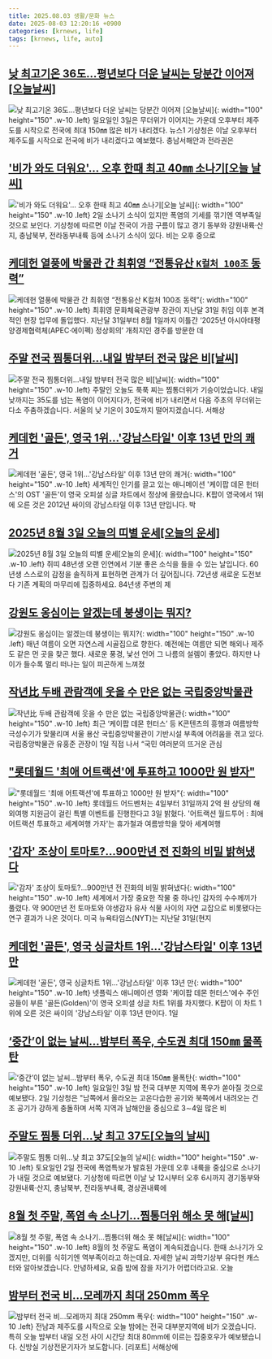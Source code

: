 ```yaml
---
title: 2025.08.03 생활/문화 뉴스
date: 2025-08-03 12:20:16 +0900
categories: [krnews, life]
tags: [krnews, life, auto]
---
```

## [낮 최고기온 36도…평년보다 더운 날씨는 당분간 이어져 [오늘날씨]](https://n.news.naver.com/mnews/article/022/0004056785)

![낮 최고기온 36도…평년보다 더운 날씨는 당분간 이어져 [오늘날씨]](https://mimgnews.pstatic.net/image/origin/022/2025/08/03/4056785.jpg?type=nf220_150){: width="100" height="150" .w-10 .left}
일요일인 3일은 무더위가 이어지는 가운데 오후부터 제주도를 시작으로 전국에 최대 150㎜ 많은 비가 내리겠다. 뉴스1 기상청은 이날 오후부터 제주도를 시작으로 전국에 비가 내리겠다고 예보했다. 충남서해안과 전라권은

## ['비가 와도 더워요'… 오후 한때 최고 40㎜ 소나기[오늘 날씨]](https://n.news.naver.com/mnews/article/417/0001093019)

!['비가 와도 더워요'… 오후 한때 최고 40㎜ 소나기[오늘 날씨]](https://mimgnews.pstatic.net/image/origin/417/2025/08/02/1093019.jpg?type=nf220_150){: width="100" height="150" .w-10 .left}
2일 소나기 소식이 있지만 폭염의 기세를 꺾기엔 역부족일 것으로 보인다. 기상청에 따르면 이날 전국이 가끔 구름이 많고 경기 동부와 강원내륙·산지, 충남북부, 전라동부내륙 등에 소나기 소식이 있다. 비는 오후 중으로

## [케데헌 열풍에 박물관 간 최휘영 “전통유산 `K컬처 100조` 동력”](https://n.news.naver.com/mnews/article/018/0006080387)

![케데헌 열풍에 박물관 간 최휘영 “전통유산 `K컬처 100조` 동력”](https://mimgnews.pstatic.net/image/origin/018/2025/08/03/6080387.jpg?type=nf220_150){: width="100" height="150" .w-10 .left}
최휘영 문화체육관광부 장관이 지난달 31일 취임 이후 본격적인 현장 업무에 돌입했다. 지난달 31일부터 8월 1일까지 이틀간 ‘2025년 아시아태평양경제협력체(APEC·에이펙) 정상회의’ 개최지인 경주를 방문한 데

## [주말 전국 찜통더위…내일 밤부터 전국 많은 비[날씨]](https://n.news.naver.com/mnews/article/422/0000766690)

![주말 전국 찜통더위…내일 밤부터 전국 많은 비[날씨]](https://mimgnews.pstatic.net/image/origin/422/2025/08/02/766690.jpg?type=nf220_150){: width="100" height="150" .w-10 .left}
주말인 오늘도 푹푹 찌는 찜통더위가 기승이었습니다. 내일 낮까지는 35도를 넘는 폭염이 이어지다가, 전국에 비가 내리면서 다음 주초의 무더위는 다소 주춤하겠습니다. 서울의 낮 기온이 30도까지 떨어지겠습니다. 서해상

## [케데헌 '골든', 영국 1위...'강남스타일' 이후 13년 만의 쾌거](https://n.news.naver.com/mnews/article/052/0002227944)

![케데헌 '골든', 영국 1위...'강남스타일' 이후 13년 만의 쾌거](https://mimgnews.pstatic.net/image/origin/052/2025/08/02/2227944.jpg?type=nf220_150){: width="100" height="150" .w-10 .left}
세계적인 인기를 끌고 있는 애니메이션 '케이팝 데몬 헌터스'의 OST '골든'이 영국 오피셜 싱글 차트에서 정상에 올랐습니다. K팝이 영국에서 1위에 오른 것은 2012년 싸이의 강남스타일 이후 13년 만입니다. 박

## [2025년 8월 3일 오늘의 띠별 운세[오늘의 운세]](https://n.news.naver.com/mnews/article/015/0005166036)

![2025년 8월 3일 오늘의 띠별 운세[오늘의 운세]](https://mimgnews.pstatic.net/image/origin/015/2025/08/03/5166036.jpg?type=nf220_150){: width="100" height="150" .w-10 .left}
쥐띠 48년생 오랜 인연에서 기분 좋은 소식을 들을 수 있는 날입니다. 60년생 스스로의 감정을 솔직하게 표현하면 관계가 더 깊어집니다. 72년생 새로운 도전보다 기존 계획의 마무리에 집중하세요. 84년생 주변의 제

## [강원도 옹심이는 알겠는데 붕생이는 뭐지?](https://n.news.naver.com/mnews/article/047/0002483198)

![강원도 옹심이는 알겠는데 붕생이는 뭐지?](https://mimgnews.pstatic.net/image/origin/047/2025/08/02/2483198.jpg?type=nf220_150){: width="100" height="150" .w-10 .left}
매년 여름이 오면 자연스레 시골집으로 향한다. 예전에는 여름만 되면 해외나 제주도 같은 먼 곳을 찾곤 했다. 새로운 풍경, 낯선 언어 그 나름의 설렘이 좋았다. 하지만 나이가 들수록 멀리 떠나는 일이 피곤하게 느껴졌

## [작년比 두배 관람객에 웃을 수 만은 없는 국립중앙박물관](https://n.news.naver.com/mnews/article/011/0004516533)

![작년比 두배 관람객에 웃을 수 만은 없는 국립중앙박물관](https://mimgnews.pstatic.net/image/origin/011/2025/08/02/4516533.jpg?type=nf220_150){: width="100" height="150" .w-10 .left}
최근 ‘케이팝 데몬 헌터스’ 등 K콘텐츠의 흥행과 여름방학 극성수기가 맞물리며 서울 용산 국립중앙박물관이 기반시설 부족에 어려움을 겪고 있다. 국립중앙박물관 유홍준 관장이 1일 직접 나서 “국민 여러분의 뜨거운 관심

## ["롯데월드 '최애 어트랙션'에 투표하고 1000만 원 받자"](https://n.news.naver.com/mnews/article/421/0008407766)

!["롯데월드 '최애 어트랙션'에 투표하고 1000만 원 받자"](https://mimgnews.pstatic.net/image/origin/421/2025/08/03/8407766.jpg?type=nf220_150){: width="100" height="150" .w-10 .left}
롯데월드 어드벤처는 4일부터 31일까지 2억 원 상당의 해외여행 지원금이 걸린 특별 이벤트를 진행한다고 3일 밝혔다. '어트랙션 월드투어 : 최애 어트랙션 투표하고 세계여행 가자'는 휴가철과 여름방학을 맞아 세계여행

## ['감자' 조상이 토마토?…900만년 전 진화의 비밀 밝혀냈다](https://n.news.naver.com/mnews/article/277/0005631750)

!['감자' 조상이 토마토?…900만년 전 진화의 비밀 밝혀냈다](https://mimgnews.pstatic.net/image/origin/277/2025/08/02/5631750.jpg?type=nf220_150){: width="100" height="150" .w-10 .left}
세계에서 가장 중요한 작물 중 하나인 감자의 수수께끼가 풀렸다. 약 900만년 전 토마토와 야생감자 유사 식물 사이의 자연 교잡으로 비롯됐다는 연구 결과가 나온 것이다. 미국 뉴욕타임스(NYT)는 지난달 31일(현지

## [케데헌 '골든', 영국 싱글차트 1위...'강남스타일' 이후 13년 만](https://n.news.naver.com/mnews/article/469/0000879536)

![케데헌 '골든', 영국 싱글차트 1위...'강남스타일' 이후 13년 만](https://mimgnews.pstatic.net/image/origin/469/2025/08/03/879536.jpg?type=nf220_150){: width="100" height="150" .w-10 .left}
넷플릭스 애니메이션 영화 '케이팝 데몬 헌터스'에수 주인공들이 부른 '골든(Golden)'이 영국 오피셜 싱글 차트 1위를 차지했다. K팝이 이 차트 1위에 오른 것은 싸이의 '강남스타일' 이후 13년 만이다. 1일

## [‘중간’이 없는 날씨…밤부터 폭우, 수도권 최대 150㎜ 물폭탄](https://n.news.naver.com/mnews/article/025/0003459489)

![‘중간’이 없는 날씨…밤부터 폭우, 수도권 최대 150㎜ 물폭탄](https://mimgnews.pstatic.net/image/origin/025/2025/08/03/3459489.jpg?type=nf220_150){: width="100" height="150" .w-10 .left}
일요일인 3일 밤 전국 대부분 지역에 폭우가 쏟아질 것으로 예보됐다. 2일 기상청은 "남쪽에서 올라오는 고온다습한 공기와 북쪽에서 내려오는 건조 공기가 강하게 충돌하며 서쪽 지역과 남해안을 중심으로 3∼4일 많은 비

## [주말도 찜통 더위…낮 최고 37도[오늘의 날씨]](https://n.news.naver.com/mnews/article/011/0004516438)

![주말도 찜통 더위…낮 최고 37도[오늘의 날씨]](https://mimgnews.pstatic.net/image/origin/011/2025/08/02/4516438.jpg?type=nf220_150){: width="100" height="150" .w-10 .left}
토요일인 2일 전국에 폭염특보가 발효된 가운데 오후 내륙을 중심으로 소나기가 내릴 것으로 예보됐다. 기상청에 따르면 이날 낮 12시부터 오후 6시까지 경기동부와 강원내륙·산지, 충남북부, 전라동부내륙, 경상권내륙에

## [8월 첫 주말, 폭염 속 소나기...찜통더위 해소 못 해[날씨]](https://n.news.naver.com/mnews/article/052/0002227876)

![8월 첫 주말, 폭염 속 소나기...찜통더위 해소 못 해[날씨]](https://mimgnews.pstatic.net/image/origin/052/2025/08/02/2227876.jpg?type=nf220_150){: width="100" height="150" .w-10 .left}
8월의 첫 주말도 폭염이 계속되겠습니다. 한때 소나기가 오겠지만, 더위를 식히기엔 역부족이라고 하는데요. 자세한 날씨 과학기상부 유다현 캐스터와 알아보겠습니다. 안녕하세요, 요즘 밤에 잠을 자기가 어렵더라고요. 오늘

## [밤부터 전국 비…모레까지 최대 250mm 폭우](https://n.news.naver.com/mnews/article/056/0012001615)

![밤부터 전국 비…모레까지 최대 250mm 폭우](https://mimgnews.pstatic.net/image/origin/056/2025/08/03/12001615.jpg?type=nf220_150){: width="100" height="150" .w-10 .left}
전남과 제주도를 시작으로 오늘 밤에는 전국 대부분지역에 비가 오겠습니다. 특히 오늘 밤부터 내일 오전 사이 시간당 최대 80mm에 이르는 집중호우가 예보됐습니다. 신방실 기상전문기자가 보도합니다. [리포트] 서해상에

